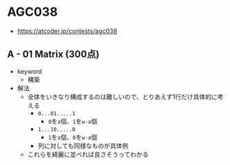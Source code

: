 # AGC038
* https://atcoder.jp/contests/agc038


## A - 01 Matrix (300点)
* keyword
  - 構築
* 解法
  - 全体をいきなり構成するのは難しいので、とりあえず1行だけ具体的に考える
    - `0...01.....1`
      - `0`を`a`個、`1`を`w-a`個
    - `1...10.....0`
      - `1`を`a`個、`0`を`w-a`個
    - 列に対しても同様なものが具体例
  - これらを綺麗に並べれば良さそうってわかる
